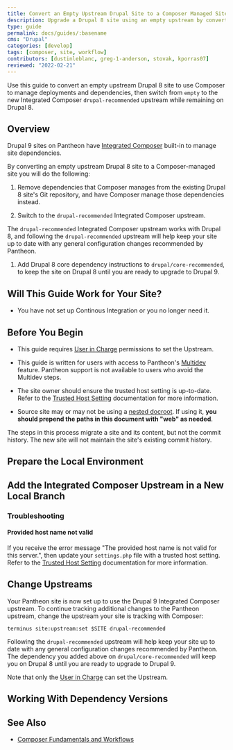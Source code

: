 ```yaml
---
title: Convert an Empty Upstream Drupal Site to a Composer Managed Site
description: Upgrade a Drupal 8 site using an empty upstream by converting it to a Composer-managed Drupal 8 site on the new Integrated Composer framework. 
type: guide
permalink: docs/guides/:basename
cms: "Drupal"
categories: [develop]
tags: [composer, site, workflow]
contributors: [dustinleblanc, greg-1-anderson, stovak, kporras07]
reviewed: "2022-02-21"
---
```


Use this guide to convert an empty upstream Drupal 8 site to use Composer to manage deployments and dependencies, then switch from `empty` to the new Integrated Composer `drupal-recommended` upstream while remaining on Drupal 8.

## Overview

Drupal 9 sites on Pantheon have [Integrated Composer](/guides/integrated-composer) built-in to manage site dependencies.

By converting an empty upstream Drupal 8 site to a Composer-managed site you will do the following: 

1. Remove dependencies that Composer manages from the existing Drupal 8 site's Git repository, and have Composer manage those dependencies instead.

1. Switch to the `drupal-recommended` Integrated Composer upstream.

The `drupal-recommended` Integrated Composer upstream works with Drupal 8, and following the `drupal-recommended` upstream will help keep your site up to date with any general configuration changes recommended by Pantheon.

1. Add Drupal 8 core dependency instructions to `drupal/core-recommended`, to keep the site on Drupal 8 until you are ready to upgrade to Drupal 9.

## Will This Guide Work for Your Site?

<Partial file="drupal-9/upgrade-site-requirements-from-empty.md" />

- You have not set up Continous Integration or you no longer need it. 

## Before You Begin

- This guide requires [User in Charge](/change-management#site-level-roles-and-permissions) permissions to set the Upstream.

- This guide is written for users with access to Pantheon's [Multidev](/multidev) feature. Pantheon support is not available to users who avoid the Multidev steps.

- The site owner should ensure the trusted host setting is up-to-date. Refer to the [Trusted Host Setting](/settings-php#trusted-host-setting) documentation for more information.

- Source site may or may not be using a [nested docroot](https://pantheon.io/docs/nested-docroot). If using it, **you should prepend the paths in this document with "web" as needed**.

<Alert title="Note" type="info">

  The steps in this process migrate a site and its content, but not the commit history. The new site will not maintain the site's existing commit history.

</Alert>


## Prepare the Local Environment

<Partial file="drupal-9/prepare-local-environment-no-clone.md" />

## Add the Integrated Composer Upstream in a New Local Branch

<Partial file="drupal-8-convert-to-composer-from-empty.md" />

### Troubleshooting

#### Provided host name not valid

If you receive the error message "The provided host name is not valid for this server.", then update your `settings.php` file with a trusted host setting. Refer to the [Trusted Host Setting](/settings-php#trusted-host-setting) documentation for more information.

## Change Upstreams

Your Pantheon site is now set up to use the Drupal 9 Integrated Composer upstream. To continue tracking additional changes to the Pantheon upstream, change the upstream your site is tracking with Composer:

```bash{promptUser:user}
terminus site:upstream:set $SITE drupal-recommended
```

Following the `drupal-recommended` upstream will help keep your site up to date with any general configuration changes recommended by Pantheon. The dependency you added above on `drupal/core-recommended` will keep you on Drupal 8 until you are ready to upgrade to Drupal 9.

Note that only the [User in Charge](/change-management#site-level-roles-and-permissions) can set the Upstream.

## Working With Dependency Versions

<Partial file="composer-updating.md" />

## See Also

- [Composer Fundamentals and Workflows](/composer)
